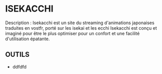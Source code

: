 # ISEKACCHI
<p>Description : Isekacchi est un site du streaming d'animations japonaises traduites en vostfr, porté sur les isekai et les ecchi Isekacchi est conçu et imaginé pour être le plus optimiser pour un confort et une facilité d'utilisation épatante. </p>

## OUTILS
* ddfdfd
